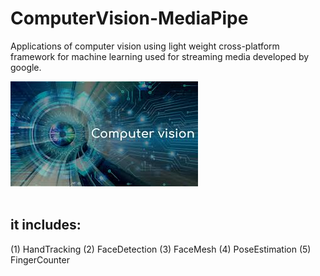 # ComputerVision-MediaPipe
Applications of computer vision using light weight cross-platform framework for machine learning used for streaming media developed by google.



<img src="cv.jpg"><br><br>

## it includes:
(1) HandTracking
(2) FaceDetection
(3) FaceMesh
(4) PoseEstimation
(5) FingerCounter